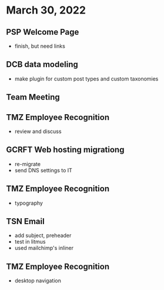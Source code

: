 # March 30, 2022

## PSP Welcome Page
- finish, but need links

## DCB data modeling
- make plugin for custom post types and custom taxonomies

## Team Meeting

## TMZ Employee Recognition
- review and discuss

## GCRFT Web hosting migrationg
- re-migrate
- send DNS settings to IT

## TMZ Employee Recognition
- typography

## TSN Email
- add subject, preheader
- test in litmus
- used mailchimp's inliner

## TMZ Employee Recognition
- desktop navigation